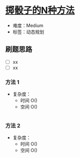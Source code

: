 # [掷骰子的N种方法](https://leetcode-cn.com/problems/number-of-dice-rolls-with-target-sum/)

- 难度：Medium
- 标签：动态规划

## 刷题思路

- [ ] xx
- [ ] xx

### 方法 1

- 复杂度：
    - 时间 O()
    - 空间 O()

``` js

```

### 方法 2

- 复杂度：
    - 时间 O()
    - 空间 O()

``` js

```
